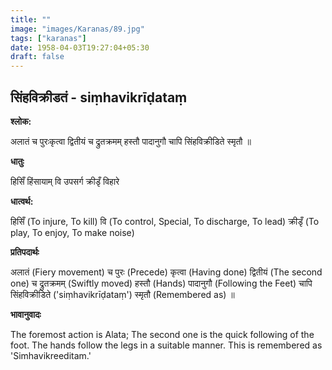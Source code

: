 ```yaml
---
title: ""
image: "images/Karanas/89.jpg"
tags: ["karanas"]
date: 1958-04-03T19:27:04+05:30
draft: false
---
```


## सिंहविक्रीडतं - siṃhavikrīḍataṃ

**श्लोक:**

अलातं च पुरःकृत्वा द्वितीयं च द्रुतक्रमम् हस्तौ पादानुगौ चापि सिंहविक्रीडिते स्मृतौ ॥

**धातुः**

हिसिँ हिंसायाम्
वि उपसर्ग
क्रीडृँ विहारे

**धात्वर्थ:**

हिसिँ (To injure, To kill)
वि (To control, Special, To discharge, To lead)
क्रीडृँ (To play, To enjoy, To make noise)

**प्रतिपदार्थः**

अलातं (Fiery movement) च पुरः (Precede) कृत्वा (Having done) द्वितीयं (The second one) च द्रुतक्रमम् (Swiftly moved) हस्तौ (Hands) पादानुगौ (Following the Feet) चापि सिंहविक्रीडिते ('siṃhavikrīḍataṃ') स्मृतौ (Remembered as) ॥

**भावानुवादः**

The foremost action is Alata; The second one is the quick following of the foot. The hands follow the legs in a suitable manner. This is remembered as 'Simhavikreeditam.'

